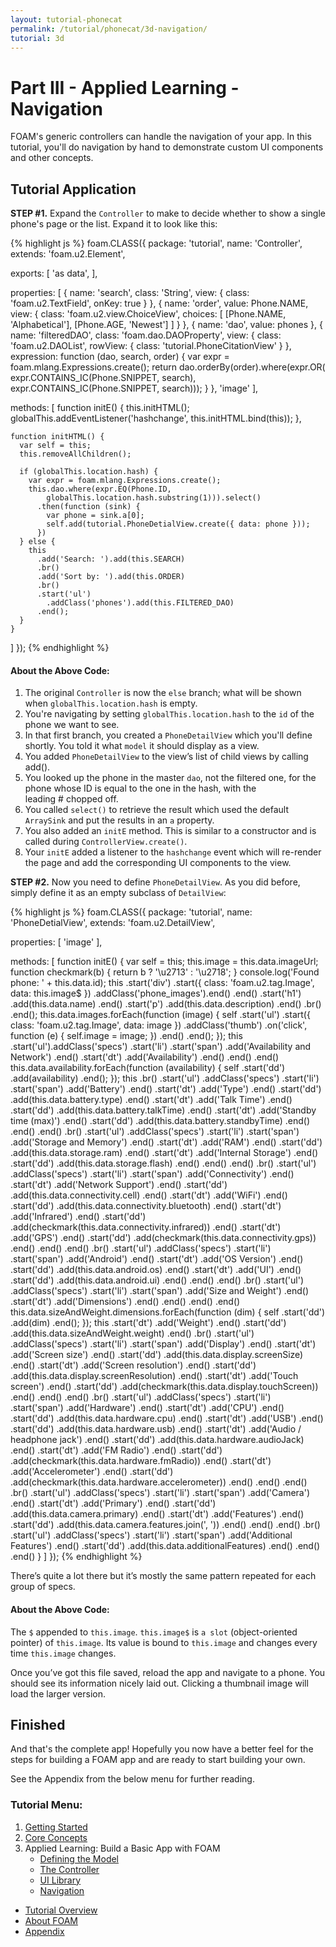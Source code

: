 ```yaml
---
layout: tutorial-phonecat
permalink: /tutorial/phonecat/3d-navigation/
tutorial: 3d
---
```

# **Part III - Applied Learning - Navigation**

FOAM's generic controllers can handle the navigation of your app. In this tutorial, you'll do navigation by hand to demonstrate
custom UI components and other concepts.

## **Tutorial Application**

**STEP #1.** Expand the `Controller` to make to decide whether to show  a single phone's page or the list. Expand it to look like this:

{% highlight js %}
foam.CLASS({
  package: 'tutorial',
  name: 'Controller',
  extends: 'foam.u2.Element',

  exports: [
    'as data',
  ],

  properties: [
    {
      name: 'search',
      class: 'String',
      view: { class: 'foam.u2.TextField', onKey: true }
    },
    {
      name: 'order',
      value: Phone.NAME,
      view: {
        class: 'foam.u2.view.ChoiceView',
        choices: [
          [Phone.NAME, 'Alphabetical'],
          [Phone.AGE, 'Newest']
        ]
      }
    },
    { name: 'dao', value: phones },
    {
      name: 'filteredDAO',
      class: 'foam.dao.DAOProperty',
      view: {
        class: 'foam.u2.DAOList',
        rowView: { class: 'tutorial.PhoneCitationView' }
      },
      expression: function (dao, search, order) {
        var expr = foam.mlang.Expressions.create();
        return dao.orderBy(order).where(expr.OR(
          expr.CONTAINS_IC(Phone.SNIPPET, search), 
          expr.CONTAINS_IC(Phone.SNIPPET, search)));
      }
    },
    'image'
  ],

  methods: [
    function initE() {
      this.initHTML();
      globalThis.addEventListener('hashchange', this.initHTML.bind(this));
    },

    function initHTML() {
      var self = this;
      this.removeAllChildren();

      if (globalThis.location.hash) {
        var expr = foam.mlang.Expressions.create();
        this.dao.where(expr.EQ(Phone.ID, 
            globalThis.location.hash.substring(1))).select()
          .then(function (sink) {
            var phone = sink.a[0];
            self.add(tutorial.PhoneDetialView.create({ data: phone }));
          })
      } else {
        this
          .add('Search: ').add(this.SEARCH)
          .br()
          .add('Sort by: ').add(this.ORDER)
          .br()
          .start('ul')
            .addClass('phones').add(this.FILTERED_DAO)
          .end();
      }
    }
  ]
});
{% endhighlight %}

#### **About the Above Code:**

1. The original `Controller` is now the `else` branch; what will be shown when `globalThis.location.hash` is empty.
2. You're navigating by setting `globalThis.location.hash` to the `id` of the phone we want to see.
3. In that first branch, you created a `PhoneDetailView` which you'll define shortly. You told it what `model` it should display as a view. 
4. You added `PhoneDetailView` to the view’s list of child views by calling add().
5. You looked up the phone in the master `dao`, not the filtered one, for the phone whose ID is equal to the one in the hash, with the leading # chopped off.
6. You called `select()` to retrieve the result which used the default `ArraySink` and put the results in an `a` property.
7. You also added an `initE` method. This is similar to a constructor and is called during `ControllerView.create()`.
8. Your `initE` added a listener to the `hashchange` event which will re-render the page and add the corresponding UI components to the view.


**STEP #2.** Now you need to define `PhoneDetailView`. As you did before, simply define it as an empty subclass of `DetailView`:

{% highlight js %}
foam.CLASS({
  package: 'tutorial',
  name: 'PhoneDetialView',
  extends: 'foam.u2.DetailView',

  properties: [
    'image'
  ],

  methods: [
    function initE() {
      var self = this;
      this.image = this.data.imageUrl;
      function checkmark(b) { return b ? '\u2713' : '\u2718'; }
      console.log('Found phone: ' + this.data.id);
      this
        .start('div')
          .start({ class: 'foam.u2.tag.Image', data: this.image$ })
            .addClass('phone_images').end()
          .end()
          .start('h1')
            .add(this.data.name)
          .end()
          .start('p')
            .add(this.data.description)
          .end()
          .br()
        .end();
      this.data.images.forEach(function (image) {
        self
          .start('ul')
            .start({ class: 'foam.u2.tag.Image', data: image })
              .addClass('thumb')
              .on('click', function (e) {
                self.image = image;
              })
            .end()
          .end();
      });
      this
        .start('ul').addClass('specs')
          .start('li')
            .start('span')
              .add('Availability and Network')
            .end()
            .start('dt')
              .add('Availability')
            .end()
          .end()
        .end()
      this.data.availability.forEach(function (availability) {
        self
          .start('dd')
            .add(availability)
          .end();
      });
      this
        .br()
        .start('ul')
          .addClass('specs')
          .start('li')
            .start('span')
              .add('Battery')
            .end()
            .start('dt')
              .add('Type')
            .end()
            .start('dd')
              .add(this.data.battery.type)
            .end()
            .start('dt')
              .add('Talk Time')
            .end()
            .start('dd')
              .add(this.data.battery.talkTime)
            .end()
            .start('dt')
              .add('Standby time (max)')
            .end()
              .start('dd')
                .add(this.data.battery.standbyTime)
              .end()
            .end()
        .end()
        .br()
        .start('ul')
          .addClass('specs')
          .start('li')
            .start('span')
              .add('Storage and Memory')
            .end()
            .start('dt')
              .add('RAM')
            .end()
            .start('dd')
              .add(this.data.storage.ram)
            .end()
            .start('dt')
              .add('Internal Storage')
            .end()
            .start('dd')
              .add(this.data.storage.flash)
            .end()
          .end()
        .end()
        .br()
        .start('ul')
          .addClass('specs')
          .start('li')
            .start('span')
              .add('Connectivity')
            .end()
            .start('dt')
              .add('Network Support')
            .end()
            .start('dd')
              .add(this.data.connectivity.cell)
            .end()
            .start('dt')
              .add('WiFi')
            .end()
            .start('dd')
              .add(this.data.connectivity.bluetooth)
            .end()
            .start('dt')
              .add('Infrared')
            .end()
            .start('dd')
              .add(checkmark(this.data.connectivity.infrared))
            .end()
            .start('dt')
              .add('GPS')
            .end()
            .start('dd')
             .add(checkmark(this.data.connectivity.gps))
           .end()
          .end()
        .end()
        .br()
        .start('ul')
          .addClass('specs')
          .start('li')
            .start('span')
              .add('Android')
            .end()
            .start('dt')
              .add('OS Version')
            .end()
            .start('dd')
              .add(this.data.android.os)
            .end()
            .start('dt')
              .add('UI')
            .end()
            .start('dd')
              .add(this.data.android.ui)
            .end()
          .end()
        .end()
        .br()
        .start('ul')
          .addClass('specs')
            .start('li')
              .start('span')
                .add('Size and Weight')
              .end()
              .start('dt')
                .add('Dimensions')
              .end()
            .end()
          .end()
        .end()
      this.data.sizeAndWeight.dimensions.forEach(function (dim) {
        self
          .start('dd')
            .add(dim)
          .end();
      });
      this
        .start('dt')
          .add('Weight')
        .end()
        .start('dd')
          .add(this.data.sizeAndWeight.weight)
        .end()
        .br()
        .start('ul')
          .addClass('specs')
          .start('li')
            .start('span')
              .add('Display')
            .end()
            .start('dt')
             .add('Screen size')
            .end()
            .start('dd')
              .add(this.data.display.screenSize)
            .end()
            .start('dt')
              .add('Screen resolution')
            .end()
            .start('dd')
              .add(this.data.display.screenResolution)
            .end()
            .start('dt')
              .add('Touch screen')
            .end()
           .start('dd')
              .add(checkmark(this.data.display.touchScreen))
            .end()
          .end()
        .end()
        .br()
        .start('ul')
          .addClass('specs')
          .start('li')
            .start('span')
              .add('Hardware')
            .end()
            .start('dt')
              .add('CPU')
            .end()
            .start('dd')
              .add(this.data.hardware.cpu)
           .end()
            .start('dt')
              .add('USB')
            .end()
            .start('dd')
              .add(this.data.hardware.usb)
            .end()
            .start('dt')
              .add('Audio / headphone jack')
            .end()
            .start('dd')
              .add(this.data.hardware.audioJack)
            .end()
            .start('dt')
              .add('FM Radio')
            .end()
           .start('dd')
              .add(checkmark(this.data.hardware.fmRadio))
            .end()
           .start('dt')
              .add('Accelerometer')
           .end()
           .start('dd')
             .add(checkmark(this.data.hardware.accelerometer))
            .end()
          .end()
        .end()
        .br()
        .start('ul')
          .addClass('specs')
          .start('li')
            .start('span')
              .add('Camera')
            .end()
            .start('dt')
              .add('Primary')
            .end()
            .start('dd')
              .add(this.data.camera.primary)
            .end()
            .start('dt')
              .add('Features')
            .end()
            .start('dd')
              .add(this.data.camera.features.join(', '))
            .end()
          .end()
        .end()
        .br()
        .start('ul')
          .addClass('specs')
          .start('li')
            .start('span')
              .add('Additional Features')
            .end()
            .start('dd')
              .add(this.data.additionalFeatures)
            .end()
          .end()
        .end()
    }
  ]
});
{% endhighlight %}

There’s quite a lot there but it’s mostly the same pattern repeated for each group of specs. 

#### **About the Above Code:**

The `$` appended to `this.image`. `this.image$` is `a slot` (object-oriented pointer) of `this.image`. Its value is bound to `this.image` and changes every time `this.image` changes.

Once you’ve got this file saved, reload the app and navigate to a phone.  You should see its information nicely laid out. Clicking a thumbnail image will load the larger version.


## **Finished**

And that's the complete app! Hopefully you now have a better feel for the steps for building a FOAM app and are ready to start building your own.

See the Appendix from the below menu for further reading.


### **Tutorial Menu:**

1. [Getting Started](../1-gettingstarted/)
1. [Core Concepts](../2-concepts/)
1. Applied Learning: Build a Basic App with FOAM
    * [Defining the Model](../3a-model/)
    * [The Controller](../3b-dao/)
    * [UI Library](../3c-UI/)
    * [Navigation](../3d-navigation/)

* [Tutorial Overview](../0-intro/)
* [About FOAM](/foam/about/)
* [Appendix](../4-appendix/)